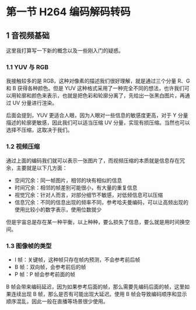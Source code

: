 # 第一节 H264 编码解码转码

## 1 音视频基础

这里我打算写一下新的概念以及一些刚入门的疑惑。

### 1.1 YUV 与 RGB

我接触较多的是 RGB，这种对像素的描述我们很好理解，就是通过三个分量 R、G 和 B 获得各种颜色。但是 YUV 这种格式采用了一种完全不同的想法，也许我们可以用轮廓和颜色来表示，也就是把色彩和轮廓分离了，先给出一张黑白图片，再通过 UV 分量进行渲染。

后面会提到，YUV 更适合人眼，因为人眼对一些信息的敏感度更高，对于 Y 分量描述的轮廓更敏感，因此我们可以适当压缩 UV 分量，实现有损压缩。当然也可以选择不压缩，这取决于我们。

### 1.2 视频压缩

通过上面的编码我们就可以表示一张图片了，而视频压缩的本质就是信息存在冗余，主要就是以下几方面：

- 空间冗余：同一帧图片，相邻的块有相似的信息
- 时间冗余：相邻的帧差别可能很小，有大量的重复信息
- 视觉冗余：针对人而言，对部分细节不敏感，对低频信息可以压缩
- 信息冗余：不同的信息出现的频率不同，参考哈夫曼编码，可以让高频出现的使用比较小的数字表示，使用位数就少

但是宇宙总是存在某一种平衡，以上种种，要么损失了信息，要么就是用时间换空间。

### 1.3 图像帧的类型

- I 帧：关键帧，这种帧只存在帧内预测，不会参考前后帧
- B 帧：双向帧，会参考前后的帧
- P 帧：P 帧会参考前面的帧

B 帧会带来编码延迟，因为如果参考后面的帧，那么需要先编码后面的帧，这里如果连续出现 B 帧，那么是否有可能出现大延迟。使用 B 帧会导致编码顺序和显示顺序混乱，因此一般在直播等场景很少使用。